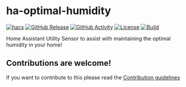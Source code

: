 # ha-optimal-humidity

[![hacs][hacsbadge]][hacs]
[![GitHub Release][releases-shield]][releases]
[![GitHub Activity][commits-shield]][commits]
[![License][license-shield]](LICENSE)
[![Build][validate-shield]](validate)

Home Assistant Utility Sensor to assist with maintaining the optimal humidity in your home!

## Contributions are welcome!

If you want to contribute to this please read the [Contribution guidelines](CONTRIBUTING.md)


[commits]: https://github.com/TheRealWaldo/ha-optimal-humidity/commits/main
[commits-shield]: https://img.shields.io/github/commit-activity/y/therealwaldo/ha-optimal-humidity.svg?style=for-the-badge
[license-shield]: https://img.shields.io/github/license/therealwaldo/ha-optimal-humidity.svg?style=for-the-badge
[hacs]: https://github.com/custom-components/hacs
[hacsbadge]: https://img.shields.io/badge/HACS-Custom-orange.svg?style=for-the-badge
[releases-shield]: https://img.shields.io/github/v/release/therealwaldo/ha-optimal-humidity?include_prereleases&style=for-the-badge
[releases]: https://github.com/TheRealWaldo/ha-optimal-humidity/releases
[validate-shield]: https://img.shields.io/github/workflow/status/therealwaldo/ha-optimal-humidity/validate/main?style=for-the-badge
[validate]: https://github.com/TheRealWaldo/ha-optimal-humidity/actions/workflows/validate.yml
